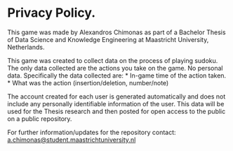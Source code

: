 # Privacy Policy.
This game was made by Alexandros Chimonas as part of a Bachelor Thesis of Data Science and Knowledge Engineering at Maastricht University, Netherlands.

This game was created to collect data on the process of playing sudoku. The only data collected are the actions you take on the game. No personal data. Specifically the data collected are:
	* In-game time of the action taken.
	* What was the action (insertion/deletion, number/note)
	
The account created for each user is generated automatically and does not include any personally identifiable information of the user.
This data will be used for the Thesis research and then posted for open access to the public on a public repository. 

For further information/updates for the repository contact: a.chimonas@student.maastrichtuniversity.nl
